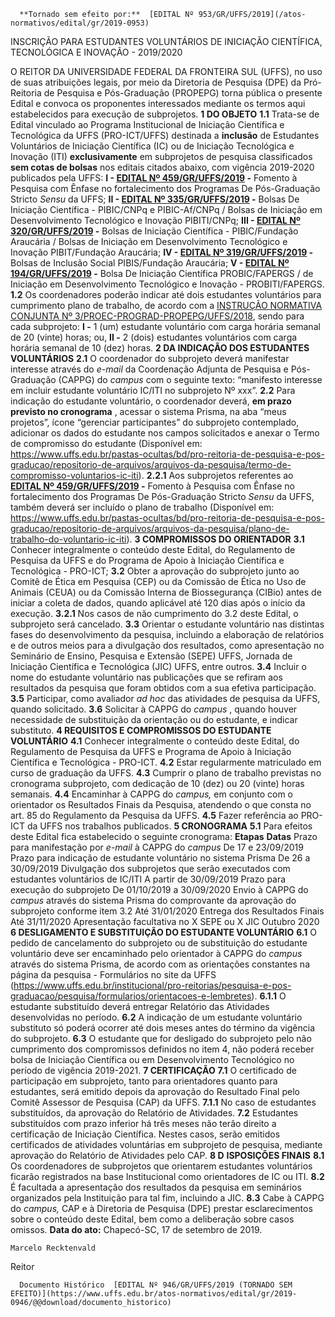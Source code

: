       **Tornado sem efeito por:**  [EDITAL Nº 953/GR/UFFS/2019](/atos-normativos/edital/gr/2019-0953) 

   INSCRIÇÃO PARA ESTUDANTES VOLUNTÁRIOS DE INICIAÇÃO CIENTÍFICA, TECNOLÓGICA E INOVAÇÃO - 2019/2020  

 O REITOR DA UNIVERSIDADE FEDERAL DA FRONTEIRA SUL (UFFS), no uso de suas atribuições legais, por meio da Diretoria de Pesquisa (DPE) da Pró-Reitoria de Pesquisa e Pós-Graduação (PROPEPG) torna pública o presente Edital e convoca os proponentes interessados mediante os termos aqui estabelecidos para execução de subprojetos.  **1 DO OBJETO** **1.1**  Trata-se de Edital vinculado ao Programa Institucional de Iniciação Científica e Tecnológica da UFFS (PRO-ICT/UFFS) destinada a **inclusão** de Estudantes Voluntários de Iniciação Científica (IC) ou de Iniciação Tecnológica e Inovação (ITI) **exclusivamente**  em subprojetos de pesquisa classificados **sem cotas de bolsas** nos editais citados abaixo, com vigência 2019-2020 publicados pela UFFS: **I - [EDITAL Nº 459/GR/UFFS/2019](https://www.uffs.edu.br/atos-normativos/edital/gr/2019-0459) -**  Fomento à Pesquisa com Ênfase no fortalecimento dos Programas De Pós-Graduação Stricto *Sensu*  da UFFS; **II - [EDITAL Nº 335/GR/UFFS/2019](https://www.uffs.edu.br/atos-normativos/edital/gr/2019-0335) -**  Bolsas De Iniciação Científica - PIBIC/CNPq e PIBIC-Af/CNPq / Bolsas de Iniciação em Desenvolvimento Tecnológico e Inovação PIBITI/CNPq; **III - [EDITAL Nº 320/GR/UFFS/2019](https://www.uffs.edu.br/atos-normativos/edital/gr/2019-0320) -**  Bolsas de Iniciação Científica - PIBIC/Fundação Araucária / Bolsas de Iniciação em Desenvolvimento Tecnológico e Inovação PIBIT/Fundação Araucária; **IV - [EDITAL Nº 319/GR/UFFS/2019](https://www.uffs.edu.br/atos-normativos/edital/gr/2019-0319) -**  Bolsas de Inclusão Social PIBIS/Fundação Araucária; **V - [EDITAL Nº 194/GR/UFFS/2019](https://www.uffs.edu.br/atos-normativos/edital/gr/2019-0194) -**  Bolsa De Iniciação Científica PROBIC/FAPERGS / de Iniciação em Desenvolvimento Tecnológico e Inovação - PROBITI/FAPERGS. **1.2**  Os coordenadores poderão indicar até dois estudantes voluntários para cumprimento plano de trabalho, de acordo com a [INSTRUÇÃO NORMATIVA CONJUNTA Nº 3/PROEC-PROGRAD-PROPEPG/UFFS/2018](https://www.uffs.edu.br/atos-normativos/instrucao-normativa/proec-prograd-propepg/2018-0003), sendo para cada subprojeto: **I -**  1 (um) estudante voluntário com carga horária semanal de 20 (vinte) horas; ou, **II -**  2 (dois) estudantes voluntários com carga horária semanal de 10 (dez) horas.  **2 DA INDICAÇÃO DOS ESTUDANTES VOLUNTÁRIOS** **2.1**  O coordenador do subprojeto deverá manifestar interesse através do *e-mail*  da Coordenação Adjunta de Pesquisa e Pós-Graduação (CAPPG) do *campus*  com o seguinte texto: “manifesto interesse em incluir estudante voluntário IC/ITI no subprojeto Nº xxx”. **2.2**  Para indicação do estudante voluntário, o coordenador deverá, **em prazo previsto no cronograma** , acessar o sistema Prisma, na aba “meus projetos”, ícone “gerenciar participantes” do subprojeto contemplado, adicionar os dados do estudante nos campos solicitados e anexar o Termo de compromisso do estudante (Disponível em: https://www.uffs.edu.br/pastas-ocultas/bd/pro-reitoria-de-pesquisa-e-pos-graducao/repositorio-de-arquivos/arquivos-da-pesquisa/termo-de-compromisso-voluntarios-ic-iti). **2.2.1**  Aos subprojetos referentes ao **[EDITAL Nº 459/GR/UFFS/2019](https://www.uffs.edu.br/atos-normativos/edital/gr/2019-0459) -**  Fomento à Pesquisa com Ênfase no fortalecimento dos Programas De Pós-Graduação Stricto *Sensu*  da UFFS, também deverá ser incluído o plano de trabalho (Disponível em: https://www.uffs.edu.br/pastas-ocultas/bd/pro-reitoria-de-pesquisa-e-pos-graducao/repositorio-de-arquivos/arquivos-da-pesquisa/plano-de-trabalho-do-voluntario-ic-iti).  **3 COMPROMISSOS DO ORIENTADOR** **3.1**  Conhecer integralmente o conteúdo deste Edital, do Regulamento de Pesquisa da UFFS e do Programa de Apoio à Iniciação Científica e Tecnológica - PRO-ICT; **3.2**  Obter a aprovação do subprojeto junto ao Comitê de Ética em Pesquisa (CEP) ou da Comissão de Ética no Uso de Animais (CEUA) ou da Comissão Interna de Biossegurança (CIBio) antes de iniciar a coleta de dados, quando aplicável até 120 dias após o início da execução. **3.2.1**  Nos casos de não cumprimento do 3.2 deste Edital, o subprojeto será cancelado. **3.3**  Orientar o estudante voluntário nas distintas fases do desenvolvimento da pesquisa, incluindo a elaboração de relatórios e de outros meios para a divulgação dos resultados, como apresentação no Seminário de Ensino, Pesquisa e Extensão (SEPE) UFFS, Jornada de Iniciação Científica e Tecnológica (JIC) UFFS, entre outros. **3.4**  Incluir o nome do estudante voluntário nas publicações que se refiram aos resultados da pesquisa que foram obtidos com a sua efetiva participação. **3.5**  Participar, como avaliador *ad hoc*  das atividades de pesquisa da UFFS, quando solicitado. **3.6**  Solicitar à CAPPG do *campus* , quando houver necessidade de substituição da orientação ou do estudante, e indicar substituto.  **4 REQUISITOS E COMPROMISSOS DO ESTUDANTE VOLUNTÁRIO** **4.1**  Conhecer integralmente o conteúdo deste Edital, do Regulamento de Pesquisa da UFFS e Programa de Apoio à Iniciação Científica e Tecnológica - PRO-ICT. **4.2**  Estar regularmente matriculado em curso de graduação da UFFS. **4.3**  Cumprir o plano de trabalho previstas no cronograma subprojeto, com dedicação de 10 (dez) ou 20 (vinte) horas semanais. **4.4**  Encaminhar à CAPPG do *campus,* em conjunto com o orientador os Resultados Finais da Pesquisa, atendendo o que consta no art. 85 do Regulamento da Pesquisa da UFFS. **4.5**  Fazer referência ao PRO-ICT da UFFS nos trabalhos publicados.  **5 CRONOGRAMA** **5.1**  Para efeitos deste Edital fica estabelecido o seguinte cronograma:     **Etapas**   **Datas**     Prazo para manifestação por *e-mail*  à CAPPG do *campus*   De 17 e 23/09/2019     Prazo para indicação de estudante voluntário no sistema Prisma   De 26 a 30/09/2019     Divulgação dos subprojetos que serão executados com estudantes voluntários de IC/ITI   A partir de 30/09/2019     Prazo para execução do subprojeto   De 01/10/2019 a 30/09/2020     Envio à CAPPG do *campus*  através do sistema Prisma do comprovante da aprovação do subprojeto conforme item 3.2   Até 31/01/2020     Entrega dos Resultados Finais   Até 31/11/2020     Apresentação facultativa no X SEPE ou X JIC   Outubro 2020      **6 DESLIGAMENTO E SUBSTITUIÇÃO DO ESTUDANTE VOLUNTÁRIO** **6.1**  O pedido de cancelamento do subprojeto ou de substituição do estudante voluntário deve ser encaminhado pelo orientador à CAPPG do *campus*  através do sistema Prisma, de acordo com as orientações constantes na página da pesquisa - Formulários no site da UFFS (<https://www.uffs.edu.br/institucional/pro-reitorias/pesquisa-e-pos-graduacao/pesquisa/formularios/orientacoes-e-lembretes>). **6.1.1**  O estudante substituído deverá entregar Relatório das Atividades desenvolvidas no período. **6.2**  A indicação de um estudante voluntário substituto só poderá ocorrer até dois meses antes do término da vigência do subprojeto. **6.3**  O estudante que for desligado do subprojeto pelo não cumprimento dos compromissos definidos no item 4, não poderá receber bolsa de Iniciação Científica ou em Desenvolvimento Tecnológico no período de vigência 2019-2021.  **7 CERTIFICAÇÃO** **7.1**  O certificado de participação em subprojeto, tanto para orientadores quanto para estudantes, será emitido depois da aprovação do Resultado Final pelo Comitê Assessor de Pesquisa (CAP) da UFFS. **7.1.1**  No caso de estudantes substituídos, da aprovação do Relatório de Atividades. **7.2**  Estudantes substituídos com prazo inferior há três meses não terão direito a certificação de Iniciação Científica. Nestes casos, serão emitidos certificados de atividades voluntárias em subprojeto de pesquisa, mediante aprovação do Relatório de Atividades pelo CAP.  **8 D** **ISPOSIÇÕES FINAIS** **8.1**  Os coordenadores de subprojetos que orientarem estudantes voluntários ficarão registrados na base Institucional como orientadores de IC ou ITI. **8.2**  É facultada a apresentação dos resultados da pesquisa em seminários organizados pela Instituição para tal fim, incluindo a JIC. **8.3**  Cabe à CAPPG do *campus,*  CAP e à Diretoria de Pesquisa (DPE) prestar esclarecimentos sobre o conteúdo deste Edital, bem como a deliberação sobre casos omissos.        **Data do ato:** Chapecó-SC, 17 de setembro de 2019.   
 

    Marcelo Recktenvald   
 Reitor 

      Documento Histórico  [EDITAL Nº 946/GR/UFFS/2019 (TORNADO SEM EFEITO)](https://www.uffs.edu.br/atos-normativos/edital/gr/2019-0946/@@download/documento_historico)     
      